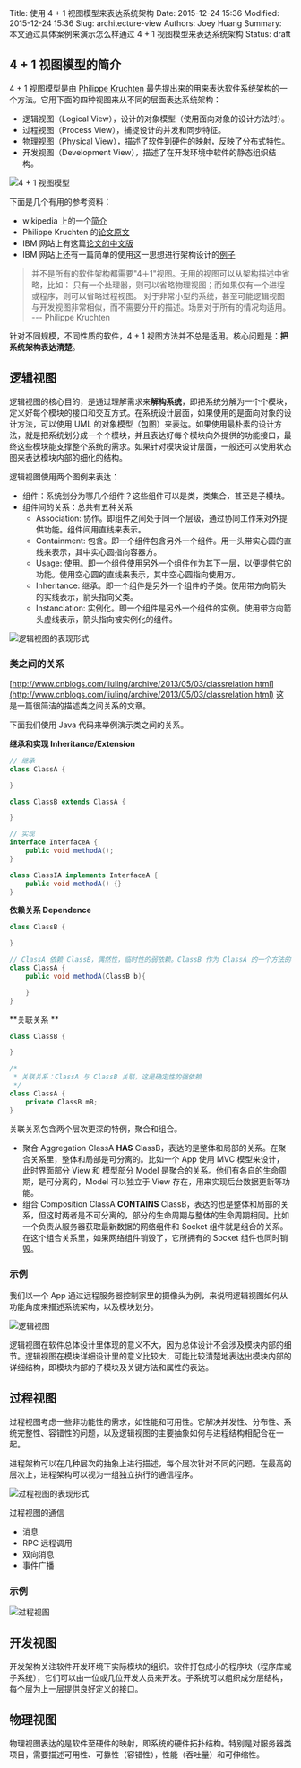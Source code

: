 Title: 使用 4 + 1 视图模型来表达系统架构
Date: 2015-12-24 15:36
Modified: 2015-12-24 15:36
Slug: architecture-view
Authors: Joey Huang
Summary: 本文通过具体案例来演示怎么样通过 4 + 1 视图模型来表达系统架构
Status: draft

## 4 + 1 视图模型的简介

4 + 1 视图模型是由 [Philippe Kruchten][1] 最先提出来的用来表达软件系统架构的一个方法。它用下面的四种视图来从不同的层面表达系统架构：

* 逻辑视图（Logical View），设计的对象模型（使用面向对象的设计方法时）。
* 过程视图（Process View），捕捉设计的并发和同步特征。
* 物理视图（Physical View），描述了软件到硬件的映射，反映了分布式特性。
* 开发视图（Development View），描述了在开发环境中软件的静态组织结构。

![4 + 1 视图模型](https://upload.wikimedia.org/wikipedia/commons/thumb/f/f2/4%2B1_Architectural_View_Model.jpg/320px-4%2B1_Architectural_View_Model.jpg)

下面是几个有用的参考资料：

* wikipedia 上的一个[简介][2]
* Philippe Kruchten 的[论文原文][3]
* IBM 网站上有这篇[论文的中文版][4]
* IBM 网站上还有一篇简单的使用这一思想进行架构设计的[例子][5]

> 并不是所有的软件架构都需要"4＋1"视图。无用的视图可以从架构描述中省略，比如： 只有一个处理器，则可以省略物理视图；而如果仅有一个进程或程序，则可以省略过程视图。 对于非常小型的系统，甚至可能逻辑视图与开发视图非常相似，而不需要分开的描述。场景对于所有的情况均适用。 --- Philippe Kruchten

针对不同规模，不同性质的软件，4 + 1 视图方法并不总是适用。核心问题是：**把系统架构表达清楚**。

## 逻辑视图

逻辑视图的核心目的，是通过理解需求来**解构系统**，即把系统分解为一个个模块，定义好每个模块的接口和交互方式。在系统设计层面，如果使用的是面向对象的设计方法，可以使用 UML 的对象模型（包图）来表达。如果使用最朴素的设计方法，就是把系统划分成一个个模块，并且表达好每个模块向外提供的功能接口，最终这些模块能支撑整个系统的需求。如果针对模块设计层面，一般还可以使用状态图来表达模块内部的细化的结构。

逻辑视图使用两个图例来表达：

* 组件：系统划分为哪几个组件？这些组件可以是类，类集合，甚至是子模块。
* 组件间的关系：总共有五种关系
    * Association: 协作。即组件之间处于同一个层级，通过协同工作来对外提供功能。组件间用直线来表示。
    * Containment: 包含。即一个组件包含另外一个组件。用一头带实心圆的直线来表示，其中实心圆指向容器方。
    * Usage: 使用。即一个组件使用另外一个组件作为其下一层，以便提供它的功能。使用空心圆的直线来表示，其中空心圆指向使用方。
    * Inheritance: 继承。即一个组件是另外一个组件的子类。使用带方向箭头的实线表示，箭头指向父类。
    * Instanciation: 实例化。即一个组件是另外一个组件的实例。使用带方向箭头虚线表示，箭头指向被实例化的组件。

![逻辑视图的表现形式](../../images/arch_view_logical_component.png)

### 类之间的关系

[http://www.cnblogs.com/liuling/archive/2013/05/03/classrelation.html](http://www.cnblogs.com/liuling/archive/2013/05/03/classrelation.html) 这是一篇很简洁的描述类之间关系的文章。

下面我们使用 Java 代码来举例演示类之间的关系。

**继承和实现 Inheritance/Extension**

```java
// 继承
class ClassA {

}

class ClassB extends ClassA {

}

// 实现
interface InterfaceA {
    public void methodA();
}

class ClassIA implements InterfaceA {
    public void methodA() {}
}
```

**依赖关系 Dependence**

```java
class ClassB {

}

// ClassA 依赖 ClassB，偶然性，临时性的弱依赖。ClassB 作为 ClassA 的一个方法的参数。
class ClassA {
    public void methodA(ClassB b){

    }
}
```

**关联关系 **

```java
class ClassB {

}

/*
 * 关联关系：ClassA 与 ClassB 关联，这是确定性的强依赖
 */
class ClassA {
    private ClassB mB;
}
```

关联关系包含两个层次更深的特例，聚合和组合。

* 聚合 Aggregation
  ClassA **HAS** ClassB，表达的是整体和局部的关系。在聚合关系里，整体和局部是可分离的。比如一个 App 使用 MVC 模型来设计，此时界面部分 View 和 模型部分 Model 是聚合的关系。他们有各自的生命周期，是可分离的，Model 可以独立于 View 存在，用来实现后台数据更新等功能。
* 组合 Composition
  ClassA **CONTAINS** ClassB，表达的也是整体和局部的关系，但这时两者是不可分离的，部分的生命周期与整体的生命周期相同。比如一个负责从服务器获取最新数据的网络组件和 Socket 组件就是组合的关系。在这个组合关系里，如果网络组件销毁了，它所拥有的 Socket 组件也同时销毁。

### 示例

我们以一个 App 通过远程服务器控制家里的摄像头为例，来说明逻辑视图如何从功能角度来描述系统架构，以及模块划分。

![逻辑视图](../../images/arch_view_remote_ctrl_camera.png)

逻辑视图在软件总体设计里体现的意义不大，因为总体设计不会涉及模块内部的细节。逻辑视图在模块详细设计里的意义比较大，可能比较清楚地表达出模块内部的详细结构，即模块内部的子模块及关键方法和属性的表达。

## 过程视图

过程视图考虑一些非功能性的需求，如性能和可用性。它解决并发性、分布性、系统完整性、容错性的问题，以及逻辑视图的主要抽象如何与进程结构相配合在一起。

进程架构可以在几种层次的抽象上进行描述，每个层次针对不同的问题。在最高的层次上，进程架构可以视为一组独立执行的通信程序。

![过程视图的表现形式](../../images/arch_view_process_component.png)

过程视图的通信

* 消息
* RPC 远程调用
* 双向消息
* 事件广播

### 示例

![过程视图](../../images/arch_view_process_view.png)

## 开发视图

开发架构关注软件开发环境下实际模块的组织。软件打包成小的程序块（程序库或子系统），它们可以由一位或几位开发人员来开发。子系统可以组织成分层结构，每个层为上一层提供良好定义的接口。

## 物理视图

物理视图表达的是软件至硬件的映射，即系统的硬件拓扑结构。特别是对服务器类项目，需要描述可用性、可靠性（容错性），性能（吞吐量）和可伸缩性。


[1]: https://en.wikipedia.org/wiki/Philippe_Kruchten
[2]: https://en.wikipedia.org/wiki/4%2B1_architectural_view_model
[3]: http://www.cs.ubc.ca/~gregor/teaching/papers/4+1view-architecture.pdf
[4]: http://www.ibm.com/developerworks/cn/rational/r-4p1-view/index.html
[5]: http://www.ibm.com/developerworks/cn/rational/06/r-wenyu/index.html


